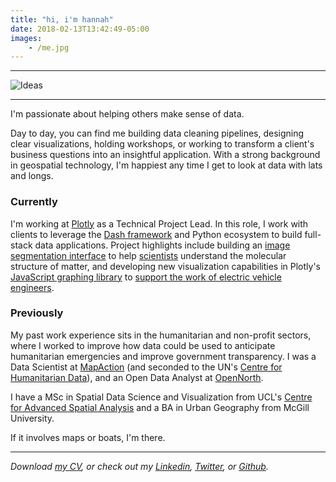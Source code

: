 ```yaml
---
title: "hi, i'm hannah"
date: 2018-02-13T13:42:49-05:00
images:
    - /me.jpg
---
```

---

![Ideas](/me.jpg)

---  

I'm passionate about helping others make sense of data. 

Day to day, you can find me building data cleaning pipelines, designing clear visualizations, holding workshops, or working to transform a client's business questions into an insightful application. With a strong background in geospatial technology, I'm happiest any time I get to look at data with lats and longs. 

### Currently

I'm working at [Plotly](https://plotly.com/) as a Technical Project Lead. In this role, I work with clients to leverage the [Dash framework](https://dash.plotly.com/) and Python ecosystem to build full-stack data applications. Project highlights include building an [image segmentation interface](https://github.com/mlexchange/mlex_highres_segmentation) to help [scientists](https://als.lbl.gov/) understand the molecular structure of matter, and developing new visualization capabilities in Plotly's [JavaScript graphing library](https://github.com/plotly/plotly.js) to [support the work of electric vehicle engineers](https://twitter.com/plotlygraphs/status/1692239116740534662/photo/1).

### Previously 

My past work experience sits in the humanitarian and non-profit sectors, where I worked to improve how data could be used to anticipate humanitarian emergencies and improve government transparency. I was a Data Scientist at [MapAction](https://mapaction.org/) (and seconded to the UN's [Centre for Humanitarian Data](https://centre.humdata.org/)), and an Open Data Analyst at [OpenNorth](https://www.opennorth.ca/).

I have a MSc in Spatial Data Science and Visualization from UCL's [Centre for Advanced Spatial Analysis](https://www.ucl.ac.uk/bartlett/casa/) and a BA in Urban Geography from McGill University. 

If it involves maps or boats, I'm there. 

---

*Download [my CV](https://hannahker.com/Ker_CV_2023.pdf), or check out my [Linkedin](https://ca.linkedin.com/in/hannah-ker-991007115), [Twitter](https://twitter.com/hannahker11), or [Github](https://github.com/hannahker).*

